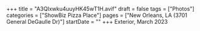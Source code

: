 +++
title = "A3QIxwku4uuyHK45wT1H.avif"
draft = false
tags = ["Photos"]
categories = ["ShowBiz Pizza Place"]
pages = ["New Orleans, LA (3701 General DeGaulle Dr)"]
startDate = ""
+++
Exterior, March 2023
